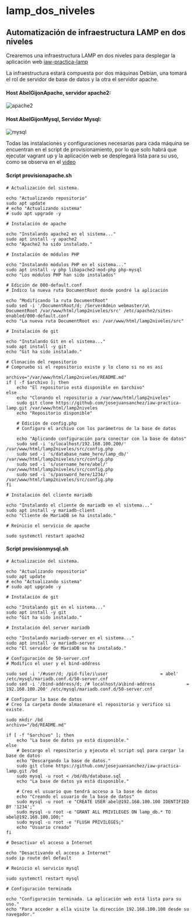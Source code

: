 # lamp_dos_niveles
## Automatización de infraestructura LAMP en dos niveles

Crearemos una infraestructura LAMP en dos niveles para desplegar la aplicación web [iaw-practica-lamp](https://github.com/josejuansanchez/iaw-practica-lamp.git)

La infraestructura estará compuesta por dos máquinas Debian, una tomará el rol de servidor de base de datos y la otra el servidor apache.

#### Host AbelGijonApache, servidor apache2:
![apache2](https://github.com/abelgc84/lamp_dos_niveles/assets/146434908/2f98d0f1-4d79-4916-bd5a-855b0959d44f)

#### Host AbelGijonMysql, Servidor Mysql:
![mysql](https://github.com/abelgc84/lamp_dos_niveles/assets/146434908/3a2c148d-d160-4664-aa98-8a8b0ccaccbc)

Todas las instalaciones y configuraciones necesarias para cada máquina se encuentran en el script de provisionamiento, por lo que solo habrá que ejecutar vagrant up y la aplicación web se desplegará lista para su uso, como se observa en el [video](https://clipchamp.com/watch/8rpD0Qeb6Wa) 

#### Script provisionapache.sh
```
# Actualización del sistema.

echo "Actualizando repositorio"
sudo apt update
# echo "Actualizando sistema"
# sudo apt upgrade -y

# Instalación de apache

echo "Instalando apache2 en el sistema..."
sudo apt install -y apache2
echo "Apache2 ha sido instalado."

# Instalación de módulos PHP

echo "Instalando módulos PHP en el sistema..."
sudo apt install -y php libapache2-mod-php php-mysql
echo "Los módulos PHP han sido instalados"

# Edición de 000-default.conf
# Indico la nueva ruta DocumentRoot donde pondré la aplicación

echo "Modificando la ruta DocumentRoot"
sudo sed -i '/DocumentRoot/d; /ServerAdmin webmaster/a\        DocumentRoot /var/www/html/lamp2niveles/src' /etc/apache2/sites-enabled/000-default.conf
echo "La nueva ruta DocumentRoot es: /var/www/html/lamp2niveles/src"

# Instalación de git

echo "Instalando Git en el sistema..."
sudo apt install -y git
echo "Git ha sido instalado."

# Clonación del repositorio
# Compruebo si el repositorio existe y lo clono si no es así

archivo="/var/www/html/lamp2niveles/README.md"
if [ -f $archivo ]; then
    echo "El repositorio está disponible en $archivo"
else
    echo "Clonando el repositorio a /var/www/html/lamp2niveles"
    sudo git clone https://github.com/josejuansanchez/iaw-practica-lamp.git /var/www/html/lamp2niveles
    echo "Repositorio disponible"

    # Edición de config.php
    # Configuro el archivo con los parámetros de la base de datos

    echo "Aplicando configuración para conectar con la base de datos"
    sudo sed -i 's/localhost/192.168.100.200/' /var/www/html/lamp2niveles/src/config.php
    sudo sed -i 's/database_name_here/lamp_db/' /var/www/html/lamp2niveles/src/config.php
    sudo sed -i 's/username_here/abel/' /var/www/html/lamp2niveles/src/config.php
    sudo sed -i 's/password_here/1234/' /var/www/html/lamp2niveles/src/config.php
fi

# Instalación del cliente mariadb

echo "Instalando el cliente de mariadb en el sistema..."
sudo apt install -y mariadb-client
echo "Cliente de MariaDB se ha instalado."

# Reinicio el servicio de apache

sudo systemctl restart apache2
```

#### Script provisionmysql.sh
```
# Actualización del sistema.

echo "Actualizando repositorio"
sudo apt update
# echo "Actualizando sistema"
# sudo apt upgrade -y

# Instalación de git

echo "Instalando git en el sistema..."
sudo apt install -y git
echo "Git ha sido instalado."

# Instalación del server mariadb

echo "Instalando mariadb-server en el sistema..."
sudo apt install -y mariadb-server
echo "El servidor de MariaDB se ha instalado."

# Configuración de 50-server.cnf
# Modifico el user y el bind-address

sudo sed -i '/#user/d; /pid-file/i\user                    = abel' /etc/mysql/mariadb.conf.d/50-server.cnf
sudo sed -i '/bind-address/d; /# localhost/a\bind-address            = 192.168.100.200' /etc/mysql/mariadb.conf.d/50-server.cnf

# Configurar la base de datos
# Creo la carpeta donde almacenaré el repositorio y verifico si existe.

sudo mkdir /bd
archivo="/bd/README.md"

if [ -f "$archivo" ]; then
    echo "La base de datos ya está disponible."
else
    # Descargo el repositorio y ejecuto el script sql para cargar la base de datos
    echo "Descargando la base de datos."
    sudo git clone https://github.com/josejuansanchez/iaw-practica-lamp.git /bd
    sudo mysql -u root < /bd/db/database.sql
    echo "La base de datos ya está disponible."

    # Creo el usuario que tendrá acceso a la base de datos
    echo "Creando el usuario de la base de datos"
    sudo mysql -u root -e "CREATE USER abel@192.168.100.100 IDENTIFIED BY '1234';"
    sudo mysql -u root -e "GRANT ALL PRIVILEGES ON lamp_db.* TO abel@192.168.100.100;"
    sudo mysql -u root -e "FLUSH PRIVILEGES;"
    echo "Usuario creado"
fi

# Desactivar el acceso a Internet

echo "Desactivando el acceso a Internet"
sudo ip route del default

# Reinicio el servicio mysql

sudo systemctl restart mysql

# Configuración terminada

echo "Configuración terminada. La aplicación web está lista para su uso."
echo "Para acceder a ella visite la dirección 192.168.100.100 desde su navegador."
```
